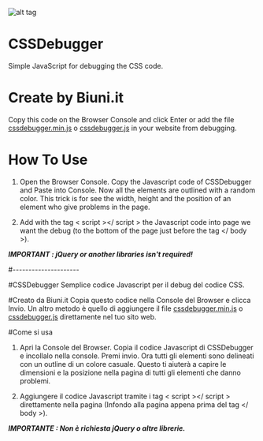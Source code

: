 ![alt tag](http://biuni.altervista.org/guide/debugger/cssdebugger2.PNG)
# CSSDebugger
Simple JavaScript for debugging the CSS code.

# Create by Biuni.it
Copy this code on the Browser Console and click Enter or add the file [cssdebugger.min.js](cssdebugger.min.js) o [cssdebugger.js](cssdebugger.js) in your website from debugging.

# How To Use
1) Open the Browser Console. Copy the Javascript code of CSSDebugger and Paste into Console. Now all the elements are outlined with a random color. This trick is for see the width, height and the position of an element who give problems in the page.

2) Add with the tag < script ></ script > the Javascript code into page we want the debug (to the bottom of the page just before the tag </ body >).

***IMPORTANT : jQuery or another libraries isn't required!***

#---------------------


#CSSDebugger
Semplice codice Javascript per il debug del codice CSS.

#Creato da Biuni.it
Copia questo codice nella Console del Browser e clicca Invio. Un altro metodo è quello di aggiungere il file [cssdebugger.min.js](cssdebugger.min.js) o [cssdebugger.js](cssdebugger.js) direttamente nel tuo sito web.

#Come si usa
1) Apri la Console del Browser. Copia il codice Javascript di CSSDebugger e incollalo nella console. Premi invio. Ora tutti gli elementi sono delineati con un outline di un colore casuale. Questo ti aiuterà a capire le dimensioni e la posizione nella pagina di tutti gli elementi che danno problemi.

2) Aggiungere il codice Javascript tramite i tag < script ></ script > direttamente nella pagina (Infondo alla pagina appena prima del tag </ body >).

***IMPORTANTE : Non è richiesta jQuery o altre librerie.***

